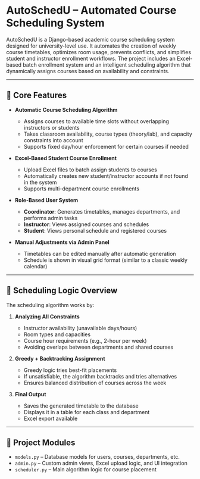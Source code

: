 # **AutoSchedU – Automated Course Scheduling System**

AutoSchedU is a Django-based academic course scheduling system designed for university-level use. It automates the creation of weekly course timetables, optimizes room usage, prevents conflicts, and simplifies student and instructor enrollment workflows. The project includes an Excel-based batch enrollment system and an intelligent scheduling algorithm that dynamically assigns courses based on availability and constraints.

---

## 🔧 **Core Features**

- **Automatic Course Scheduling Algorithm**  
  - Assigns courses to available time slots without overlapping instructors or students  
  - Takes classroom availability, course types (theory/lab), and capacity constraints into account  
  - Supports fixed day/hour enforcement for certain courses if needed

- **Excel-Based Student Course Enrollment**  
  - Upload Excel files to batch assign students to courses  
  - Automatically creates new student/instructor accounts if not found in the system  
  - Supports multi-department course enrollments

- **Role-Based User System**  
  - **Coordinator**: Generates timetables, manages departments, and performs admin tasks  
  - **Instructor**: Views assigned courses and schedules  
  - **Student**: Views personal schedule and registered courses

- **Manual Adjustments via Admin Panel**  
  - Timetables can be edited manually after automatic generation  
  - Schedule is shown in visual grid format (similar to a classic weekly calendar)

---

## 🧠 **Scheduling Logic Overview**

The scheduling algorithm works by:

1. **Analyzing All Constraints**  
   - Instructor availability (unavailable days/hours)  
   - Room types and capacities  
   - Course hour requirements (e.g., 2-hour per week)  
   - Avoiding overlaps between departments and shared courses  

2. **Greedy + Backtracking Assignment**  
   - Greedy logic tries best-fit placements  
   - If unsatisfiable, the algorithm backtracks and tries alternatives  
   - Ensures balanced distribution of courses across the week

3. **Final Output**  
   - Saves the generated timetable to the database  
   - Displays it in a table for each class and department  
   - Excel export available

---

## 📂 **Project Modules**

- `models.py` – Database models for users, courses, departments, etc.  
- `admin.py` – Custom admin views, Excel upload logic, and UI integration  
- `scheduler.py` – Main algorithm logic for course placement  
  
